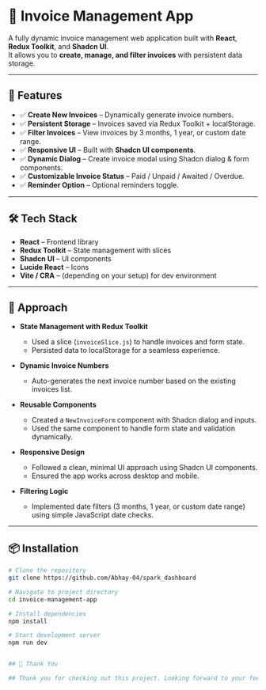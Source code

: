 # 🧾 Invoice Management App  

A fully dynamic invoice management web application built with **React**, **Redux Toolkit**, and **Shadcn UI**.  
It allows you to **create, manage, and filter invoices** with persistent data storage.  

---

## 🚀 Features  

- ✅ **Create New Invoices** – Dynamically generate invoice numbers.  
- ✅ **Persistent Storage** – Invoices saved via Redux Toolkit + localStorage.  
- ✅ **Filter Invoices** – View invoices by 3 months, 1 year, or custom date range.  
- ✅ **Responsive UI** – Built with **Shadcn UI components**.  
- ✅ **Dynamic Dialog** – Create invoice modal using Shadcn dialog & form components.  
- ✅ **Customizable Invoice Status** – Paid / Unpaid / Awaited / Overdue.  
- ✅ **Reminder Option** – Optional reminders toggle.  

---

## 🛠️ Tech Stack  

- **React** – Frontend library  
- **Redux Toolkit** – State management with slices  
- **Shadcn UI** – UI components  
- **Lucide React** – Icons  
- **Vite / CRA** – (depending on your setup) for dev environment  

---



## 📝 Approach  

- **State Management with Redux Toolkit**  
  - Used a slice (`invoiceSlice.js`) to handle invoices and form state.  
  - Persisted data to localStorage for a seamless experience.  

- **Dynamic Invoice Numbers**  
  - Auto-generates the next invoice number based on the existing invoices list.  

- **Reusable Components**  
  - Created a `NewInvoiceForm` component with Shadcn dialog and inputs.  
  - Used the same component to handle form state and validation dynamically.  

- **Responsive Design**  
  - Followed a clean, minimal UI approach using Shadcn UI components.  
  - Ensured the app works across desktop and mobile.  

- **Filtering Logic**  
  - Implemented date filters (3 months, 1 year, or custom date range) using simple JavaScript date checks.  

---

## 📦 Installation  

```bash
# Clone the repository
git clone https://github.com/Abhay-04/spark_dashboard

# Navigate to project directory
cd invoice-management-app

# Install dependencies
npm install

# Start development server
npm run dev


## 🙏 Thank You

## Thank you for checking out this project. Looking forward to your feedback!